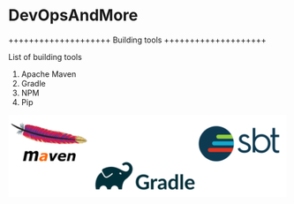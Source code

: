 # DevOpsAndMore

++++++++++++++++++++ Building tools ++++++++++++++++++++ 

List of building tools
1. Apache Maven
2. Gradle
3. NPM
4. Pip

![mvn-vs-gradle-vs-sbt](mvn-vs-gradle-vs-sbt.png)